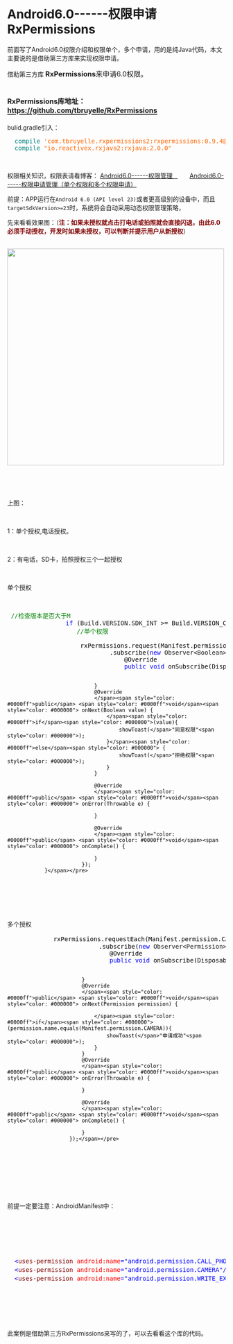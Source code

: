 # Android6.0------权限申请RxPermissions 

<div id="cnblogs_post_body"><p>前面写了Android6.0权限介绍和权限单个，多个申请，用的是纯Java代码，本文主要说的是借助第三方库来实现权限申请。</p>
<p>借助第三方库<span style="font-size: 16px"><strong> <span class="path-divider">RxPermissions</span></strong><span class="path-divider">来申请6.0权限。</span></span></p>
<h1 class="public "><span class="path-divider"><strong><span style="font-size: 16px"><strong> <span class="path-divider">RxPermissions库地址：</span></strong></span></strong><a href="https://github.com/tbruyelle/RxPermissions" target="_blank"><span style="font-size: 16px"><span class="path-divider">https://github.com/tbruyelle/RxPermissions</span></span> </a></span></h1>
<p>bulid.gradle引入：</p>
<div class="cnblogs_code">
<pre><span style="color: #008080">  compile</span> <span style="color: #ff6600">'com.tbruyelle.rxpermissions2:rxpermissions:0.9.4@aar'</span><span style="color: #000000"><span style="color: #008080">
  compile</span> </span><span style="color: #ff6600">"io.reactivex.rxjava2:rxjava:2.0.0"</span></pre>
</div>
<p>&nbsp;</p>
<p><span style="font-size: 14px">权限相关知识，权限表请看博客： <a href="http://www.cnblogs.com/zhangqie/p/7562736.html" target="_blank"> <span class="postTitle2">Android6.0------权限管理&nbsp; &nbsp;</span></a><span class="postTitle2"> &nbsp; &nbsp; &nbsp; <a href="http://www.cnblogs.com/zhangqie/p/7562959.html" target="_blank"><span class="postTitle2">Android6.0------权限申请管理（单个权限和多个权限申请）</span></a></span></span></p>
<p><span style="font-size: 14px"><span class="postTitle2">前提：APP运行在<code>Android 6.0 (API level 23)</code>或者更高级别的设备中，而且<code>targetSdkVersion&gt;=23</code>时，系统将会自动采用动态权限管理策略，</span></span></p>
<p><span style="font-size: 14px"><span class="postTitle2">先来看看效果图：（<strong><span style="color: #800000">注：如果未授权就点击打电话或拍照就会直接闪退，由此6.0必须手动授权，开发时如果未授权，可以判断并提示用户从新授权</span></strong>）</span></span></p>
<p><span style="font-size: 14px"><span class="postTitle2">&nbsp;&nbsp;&nbsp;&nbsp;&nbsp;&nbsp;&nbsp;&nbsp; <img src="http://images2017.cnblogs.com/blog/1041439/201709/1041439-20170922114844400-185031241.gif" alt="" width="500"></span></span></p>
<p>&nbsp;</p>
<p>&nbsp;</p>
<p><span style="font-size: 14px"><span class="postTitle2">上图：</span></span></p>
<p>&nbsp;</p>
<p><span style="font-size: 14px"><span class="postTitle2">1：单个授权,电话授权。</span></span></p>
<p>&nbsp;</p>
<p><span style="font-size: 14px"><span class="postTitle2">2：有电话，SD卡，拍照授权三个一起授权</span></span></p>
<p>&nbsp;</p>
<p><span style="font-size: 14px">单个授权</span></p>
<p><span style="font-size: 14px">&nbsp;</span></p>
<div class="cnblogs_code">
<pre> <span style="color: #008000">//</span><span style="color: #008000">检查版本是否大于M</span>
                <span style="color: #0000ff">if</span> (Build.VERSION.SDK_INT &gt;=<span style="color: #000000"> Build.VERSION_CODES.M) {
                   </span><span style="color: #008000">//</span><span style="color: #008000">单个权限</span>
<span style="color: #000000">
                    rxPermissions.request(Manifest.permission.CAMERA)
                            .subscribe(</span><span style="color: #0000ff">new</span> Observer&lt;Boolean&gt;<span style="color: #000000">() {
                                @Override
                                </span><span style="color: #0000ff">public</span> <span style="color: #0000ff">void</span><span style="color: #000000"> onSubscribe(Disposable d) {

                                }
                                @Override
                                </span><span style="color: #0000ff">public</span> <span style="color: #0000ff">void</span><span style="color: #000000"> onNext(Boolean value) {
                                    </span><span style="color: #0000ff">if</span><span style="color: #000000">(value){
                                        showToast(</span>"同意权限"<span style="color: #000000">);
                                    }</span><span style="color: #0000ff">else</span><span style="color: #000000"> {
                                        showToast(</span>"拒绝权限"<span style="color: #000000">);
                                    }
                                }

                                @Override
                                </span><span style="color: #0000ff">public</span> <span style="color: #0000ff">void</span><span style="color: #000000"> onError(Throwable e) {

                                }

                                @Override
                                </span><span style="color: #0000ff">public</span> <span style="color: #0000ff">void</span><span style="color: #000000"> onComplete() {

                                }
                            });
                }</span></pre>
</div>
<p>&nbsp;</p>
<p>&nbsp;</p>
<p>多个授权</p>
<div class="cnblogs_code">
<pre><span style="color: #000000">　　　　　　　 rxPermissions.requestEach(Manifest.permission.CAMERA,Manifest.permission.WRITE_EXTERNAL_STORAGE,Manifest.permission.CALL_PHONE)
                         .subscribe(</span><span style="color: #0000ff">new</span> Observer&lt;Permission&gt;<span style="color: #000000">() {
                            @Override
                            </span><span style="color: #0000ff">public</span> <span style="color: #0000ff">void</span><span style="color: #000000"> onSubscribe(Disposable d) {

                            }
                            @Override
                            </span><span style="color: #0000ff">public</span> <span style="color: #0000ff">void</span><span style="color: #000000"> onNext(Permission permission) {

                                </span><span style="color: #0000ff">if</span><span style="color: #000000"> (permission.name.equals(Manifest.permission.CAMERA)){
                                    showToast(</span>"申请成功"<span style="color: #000000">);
                                }
                            }
                            @Override
                            </span><span style="color: #0000ff">public</span> <span style="color: #0000ff">void</span><span style="color: #000000"> onError(Throwable e) {

                            }

                            @Override
                            </span><span style="color: #0000ff">public</span> <span style="color: #0000ff">void</span><span style="color: #000000"> onComplete() {

                            }
                        });</span></pre>
</div>
<p>&nbsp;</p>
<p>&nbsp;</p>
<p>&nbsp;</p>
<p><span style="font-size: 14px"><span class="postTitle2">前提一定要注意：AndroidManifest中：</span></span></p>
<p>&nbsp;</p>
<p>&nbsp;</p>
<p>&nbsp;</p>
<div class="cnblogs_code">
<pre>  <span style="color: #0000ff">&lt;<span style="color: #800000">uses-permission <span style="color: #ff0000">android:name<span style="color: #0000ff">="android.permission.CALL_PHONE"<span style="color: #0000ff">/&gt; <span style="color: #000000"> <span style="color: #008000">//<span style="color: #008000">电话
  <span style="color: #0000ff">&lt;<span style="color: #800000">uses-permission <span style="color: #ff0000">android:name<span style="color: #0000ff">="android.permission.CAMERA"<span style="color: #0000ff">/&gt;   <span style="color: #0000ff"><span style="color: #000000"> <span style="color: #008000">//<span style="color: #008000">拍照
  <span style="color: #0000ff">&lt;<span style="color: #800000">uses-permission <span style="color: #ff0000">android:name<span style="color: #0000ff">="android.permission.WRITE_EXTERNAL_STORAGE"<span style="color: #0000ff">/&gt;    <span style="color: #0000ff"><span style="color: #000000"> <span style="color: #008000">//<span style="color: #008000">sd卡</span></span></span></span></span></span></span></span></span></span></span></span></span></span></span></span></span></span></span></span></span></span></span></span></span></span></pre>
</div>
<p>&nbsp;</p>
<p>&nbsp;</p>
<p>&nbsp;</p>
<p>此案例是借助第三方RxPermissions来写的了，可以去看看这个库的代码。</p>
